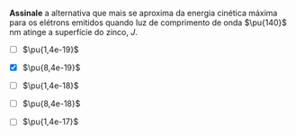 <!-- ---
-data:
- Phi-Zn
--- -->
**Assinale** a alternativa que mais se aproxima da energia cinética máxima para os elétrons emitidos quando luz de comprimento de onda $\pu{140}$ nm atinge a superfície do zinco, $J$. 

- [ ] $\pu{1,4e-19}$
- [x] $\pu{8,4e-19}$
- [ ] $\pu{1,4e-18}$
- [ ] $\pu{8,4e-18}$
- [ ] $\pu{1,4e-17}$

